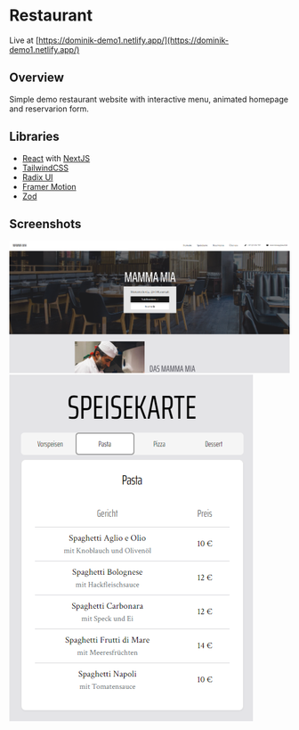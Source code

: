 # Restaurant

Live at [https://dominik-demo1.netlify.app/](https://dominik-demo1.netlify.app/)

## Overview

Simple demo restaurant website with interactive menu, animated homepage and reservarion form.

## Libraries

- [React](https://react.dev/) with [NextJS](https://nextjs.org/)
- [TailwindCSS](https://tailwindcss.com/)
- [Radix UI](https://www.radix-ui.com/)
- [Framer Motion](https://www.radix-ui.com/)
- [Zod](https://zod.dev/)

## Screenshots

![Screenshot 1](images/screenshot1.png)
![Screenshot 2](images/screenshot2.png)
